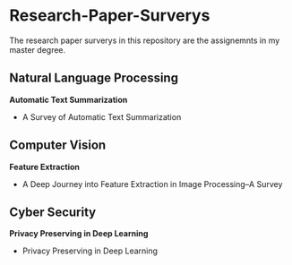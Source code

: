 # Research-Paper-Surverys

The research paper surverys in this repository are the assignemnts in my master degree.

## Natural Language Processing
**Automatic Text Summarization**
* A Survey of Automatic Text Summarization

## Computer Vision
**Feature Extraction**
* A Deep Journey into Feature Extraction in Image Processing–A Survey

## Cyber Security
**Privacy Preserving in Deep Learning**
* Privacy Preserving in Deep Learning


